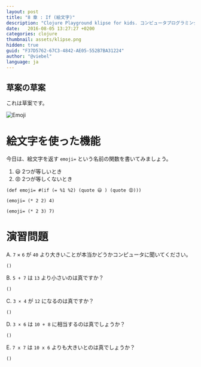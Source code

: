 ```yaml
---
layout: post
title: "8 章 : If (絵文字)"
description: "Clojure Playground klipse for kids. コンピュータプログラミングのコース。関数の紹介。"
date:   2016-08-05 13:27:27 +0200
categories: clojure
thumbnail: assets/klipse.png
hidden: true
guid: "F37D5762-67C3-4842-AE05-552B7BA31224"
author: "@viebel"
language: ja
---
```


## 草案の草案

これは草案です。

![Emoji](/assets/emoji.jpg)

# 絵文字を使った機能

今日は、絵文字を返す `emoji=` という名前の関数を書いてみましょう。

1. 😃  2つが等しいとき
2. 😡  2つが等しくないとき

~~~klipse
(def emoji= #(if (= %1 %2) (quote 😃 ) (quote 😡)))
~~~

~~~klipse
(emoji= (* 2 2) 4)
~~~

~~~klipse
(emoji= (* 2 3) 7)
~~~

# 演習問題

A. `7` × `6` が `40` より大きいことが本当かどうかコンピュータに聞いてください。
~~~klipse
()
~~~

B. `5 + 7` は `13` より小さいのは真ですか？

~~~klipse
()
~~~

C. `3 × 4` が `12` になるのは真ですか？

~~~klipse
()
~~~

D. `3 × 6` は `10 + 8` に相当するのは真でしょうか？

~~~klipse
()
~~~

E. `7 x 7` は `10 x 6` よりも大きいとのは真でしょうか？

~~~klipse
()
~~~

